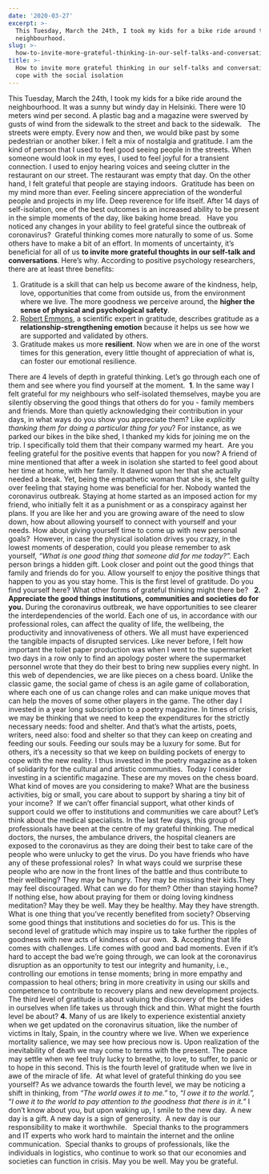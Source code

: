 ```yaml
---
date: '2020-03-27'
excerpt: >-
  This Tuesday, March the 24th, I took my kids for a bike ride around the
  neighbourhood.
slug: >-
  how-to-invite-more-grateful-thinking-in-our-self-talks-and-conversations-to-cope-with-the-physical-distancing
title: >-
  How to invite more grateful thinking in our self-talks and conversations to
  cope with the social isolation
---
```


This Tuesday, March the 24th, I took my kids for a bike ride around the neighbourhood. It was a sunny but windy day in Helsinki. There were 10 meters wind per second. A plastic bag and a magazine were swerved by gusts of wind from the sidewalk to the street and back to the sidewalk.  
The streets were empty. Every now and then, we would bike past by some pedestrian or another biker. I felt a mix of nostalgia and gratitude. I am the kind of person that I used to feel good seeing people in the streets. When someone would look in my eyes, I used to feel joyful for a transient connection. I used to enjoy hearing voices and seeing clutter in the restaurant on our street. The restaurant was empty that day. On the other hand, I felt grateful that people are staying indoors. 
Gratitude has been on my mind more than ever. Feeling sincere appreciation of the wonderful people and projects in my life. Deep reverence for life itself. After 14 days of self-isolation, one of the best outcomes is an increased ability to be present in the simple moments of the day, like baking home bread.  
Have you noticed any changes in your ability to feel grateful since the outbreak of coronavirus? 
Grateful thinking comes more naturally to some of us. Some others have to make a bit of an effort. In moments of uncertainty, it’s beneficial for all of us **to invite more grateful thoughts in our self-talk and conversations**. Here’s why. According to positive psychology researchers, there are at least three benefits:

1. Gratitude is a skill that can help us become aware of the kindness, help, love, opportunities that come from outside us, from the environment where we live. The more goodness we perceive around, the **higher the sense of physical and psychological safety**.
2. [Robert Emmons](https://www.amazon.com/Thanks-Practicing-Gratitude-Make-Happier/dp/0547085737), a scientific expert in gratitude, describes gratitude as a **relationship-strengthening emotion** because it helps us see how we are supported and validated by others.
3. Gratitude makes us more **resilient**. Now when we are in one of the worst times for this generation, every little thought of appreciation of what is, can foster our emotional resilience.

There are 4 levels of depth in grateful thinking. Let’s go through each one of them and see where you find yourself at the moment. 
**1**. In the same way I felt grateful for my neighbours who self-isolated themselves, maybe you are silently observing the good things that others do for you - family members and friends. More than quietly acknowledging their contribution in your days, in what ways do you show you appreciate them? Like *explicitly thanking them for doing a particular thing for you*? For instance, as we parked our bikes in the bike shed, I thanked my kids for joining me on the trip. I specifically told them that their company warmed my heart. 
Are you feeling grateful for the positive events that happen for you now? A friend of mine mentioned that after a week in isolation she started to feel good about her time at home, with her family. It dawned upon her that she actually needed a break. Yet, being the empathetic woman that she is, she felt guilty over feeling that staying home was beneficial for her.
Nobody wanted the coronavirus outbreak. Staying at home started as an imposed action for my friend, who initially felt it as a punishment or as a conspiracy against her plans. If you are like her and you are growing aware of the need to slow down, how about allowing yourself to connect with yourself and your needs. How about giving yourself time to come up with new personal goals? 
However, in case the physical isolation drives you crazy, in the lowest moments of desperation, could you please remember to ask yourself, *“What is one good thing that someone did for me today?”.*
Each person brings a hidden gift. Look closer and point out the good things that family and friends do for you. Allow yourself to enjoy the positive things that happen to you as you stay home. This is the first level of gratitude. Do you find yourself here? What other forms of grateful thinking might there be?  
****2.** Appreciate the good things institutions, communities and societies do for you.**
During the coronavirus outbreak, we have opportunities to see clearer the interdependencies of the world. Each one of us, in accordance with our professional roles, can affect the quality of life, the wellbeing, the productivity and innovativeness of others. We all must have experienced the tangible impacts of disrupted services. Like never before, I felt how important the toilet paper production was when I went to the supermarket two days in a row only to find an apology poster where the supermarket personnel wrote that they do their best to bring new supplies every night.
In this web of dependencies, we are like pieces on a chess board. Unlike the classic game, the social game of chess is an agile game of collaboration, where each one of us can change roles and can make unique moves that can help the moves of some other players in the game. The other day I invested in a year long subscription to a poetry magazine. In times of crisis, we may be thinking that we need to keep the expenditures for the strictly necessary needs: food and shelter. And that’s what the artists, poets, writers, need also: food and shelter so that they can keep on creating and feeding our souls. Feeding our souls may be a luxury for some. But for others, it’s a necessity so that we keep on building pockets of energy to cope with the new reality. I thus invested in the poetry magazine as a token of solidarity for the cultural and artistic communities. 
Today I consider investing in a scientific magazine. These are my moves on the chess board. What kind of moves are you considering to make? What are the business activities, big or small, you care about to support by sharing a tiny bit of your income? 
If we can’t offer financial support, what other kinds of support could we offer to institutions and communities we care about?
Let’s think about the medical specialists. In the last few days, this group of professionals have been at the centre of my grateful thinking. The medical doctors, the nurses, the ambulance drivers, the hospital cleaners are exposed to the coronavirus as they are doing their best to take care of the people who were unlucky to get the virus. Do you have friends who have any of these professional roles? 
In what ways could we surprise these people who are now in the front lines of the battle and thus contribute to their wellbeing? They may be hungry. They may be missing their kids.They may feel discouraged. What can we do for them? Other than staying home?
If nothing else, how about praying for them or doing loving kindness meditation? May they be well. May they be healthy. May they have strength.
What is one thing that you’ve recently benefited from society? Observing some good things that institutions and societies do for us. This is the second level of gratitude which may inspire us to take further the ripples of goodness with new acts of kindness of our own. 
**3.** Accepting that life comes with challenges. Life comes with good and bad moments. Even if it’s hard to accept the bad we’re going through, we can look at the coronavirus disruption as an opportunity to test our integrity and humanity, i.e., controlling our emotions in tense moments; bring in more empathy and compassion to heal others; bring in more creativity in using our skills and competence to contribute to recovery plans and new development projects. The third level of gratitude is about valuing the discovery of the best sides in ourselves when life takes us through thick and thin. What might the fourth level be about?
**4.** Many of us are likely to experience existential anxiety when we get updated on the coronavirus situation, like the number of victims in Italy, Spain, in the country where we live. When we experience mortality salience, we may see how precious now is. Upon realization of the inevitability of death we may come to terms with the present. The peace may settle when we feel truly lucky to breathe, to love, to suffer, to panic or to hope in this second. This is the fourth level of gratitude when we live in awe of the miracle of life. 
At what level of grateful thinking do you see yourself? As we advance towards the fourth level, we may be noticing a shift in thinking, from *“The world owes it to me.”* to, *“I owe it to the world.”,* “*I owe it to the world to pay attention to the goodness that there is in it.”*
I don’t know about you, but upon waking up, I smile to the new day. 
A new day is a gift.
A new day is a sign of generosity. 
A new day is our responsibility to make it worthwhile.  
Special thanks to the programmers and IT experts who work hard to maintain the internet and the online communication. 
Special thanks to groups of professionals, like the individuals in logistics, who continue to work so that our economies and societies can function in crisis.
May you be well. May you be grateful.
